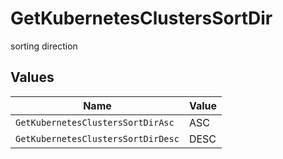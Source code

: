 # GetKubernetesClustersSortDir

sorting direction


## Values

| Name                               | Value                              |
| ---------------------------------- | ---------------------------------- |
| `GetKubernetesClustersSortDirAsc`  | ASC                                |
| `GetKubernetesClustersSortDirDesc` | DESC                               |